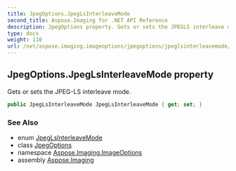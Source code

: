 ```yaml
---
title: JpegOptions.JpegLsInterleaveMode
second_title: Aspose.Imaging for .NET API Reference
description: JpegOptions property. Gets or sets the JPEGLS interleave mode
type: docs
weight: 110
url: /net/aspose.imaging.imageoptions/jpegoptions/jpeglsinterleavemode/
---
```

## JpegOptions.JpegLsInterleaveMode property

Gets or sets the JPEG-LS interleave mode.

```csharp
public JpegLsInterleaveMode JpegLsInterleaveMode { get; set; }
```

### See Also

* enum [JpegLsInterleaveMode](../../../aspose.imaging.fileformats.jpeg/jpeglsinterleavemode/)
* class [JpegOptions](../)
* namespace [Aspose.Imaging.ImageOptions](../../jpegoptions/)
* assembly [Aspose.Imaging](../../../)


